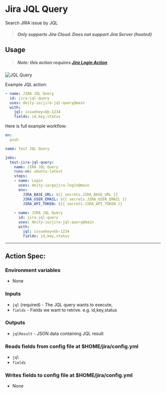 # Jira JQL Query
Search JIRA issue by JQL

> ##### Only supports Jira Cloud. Does not support Jira Server (hosted)

## Usage

> ##### Note: this action requires [Jira Login Action](https://github.com/deity-io/gajira-login)

![JQL Query](../assets/example.gif?raw=true)

Example JQL action:

```yaml
- name: JIRA JQL Query
  id: jira-jql-query
  uses: deity-io/jira-jql-query@main
  with:
    jql: issuekey=bb-1234
    fields: id,key,status
```

Here is full example workflow:

```yaml
on:
  push

name: Test JQL Query

jobs:
  test-jira-jql-query:
    name: JIRA JQL Query
    runs-on: ubuntu-latest
    steps:
    - name: Login
      uses: deity-io/gajira-login@main
      env:
        JIRA_BASE_URL: ${{ secrets.JIRA_BASE_URL }}
        JIRA_USER_EMAIL: ${{ secrets.JIRA_USER_EMAIL }}
        JIRA_API_TOKEN: ${{ secrets.JIRA_API_TOKEN }}
        
    - name: JIRA JQL Query
      id: jira-jql-query
      uses: deity-io/jira-jql-query@main
      with:
        jql: issuekey=bb-1234
        fields: id,key,status
```
----
## Action Spec:

### Environment variables
- None

### Inputs
- `jql` (required) - The JQL query wants to execute,
- `fields` - Fields we want to retrive. e.g. id,key,status

### Outputs
- `jqlResult` - JSON data containing JQL result 

### Reads fields from config file at $HOME/jira/config.yml
- `jql`
- `fields`

### Writes fields to config file at $HOME/jira/config.yml
- None